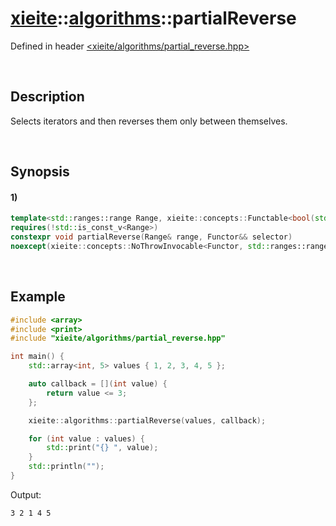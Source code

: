 # [xieite](../../xieite.md)\:\:[algorithms](../../algorithms.md)\:\:partialReverse
Defined in header [<xieite/algorithms/partial_reverse.hpp>](../../../include/xieite/algorithms/partial_reverse.hpp)

&nbsp;

## Description
Selects iterators and then reverses them only between themselves.

&nbsp;

## Synopsis
#### 1)
```cpp
template<std::ranges::range Range, xieite::concepts::Functable<bool(std::ranges::range_reference_t<Range>)> Functor>
requires(!std::is_const_v<Range>)
constexpr void partialReverse(Range& range, Functor&& selector)
noexcept(xieite::concepts::NoThrowInvocable<Functor, std::ranges::range_reference_t<Range>>);
```

&nbsp;

## Example
```cpp
#include <array>
#include <print>
#include "xieite/algorithms/partial_reverse.hpp"

int main() {
    std::array<int, 5> values { 1, 2, 3, 4, 5 };

    auto callback = [](int value) {
        return value <= 3;
    };

    xieite::algorithms::partialReverse(values, callback);

    for (int value : values) {
        std::print("{} ", value);
    }
    std::println("");
}
```
Output:
```
3 2 1 4 5
```
